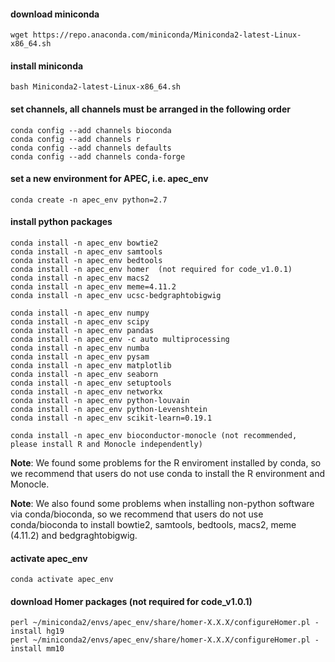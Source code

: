 
#### download miniconda

    wget https://repo.anaconda.com/miniconda/Miniconda2-latest-Linux-x86_64.sh

#### install miniconda

    bash Miniconda2-latest-Linux-x86_64.sh

#### set channels, all channels must be arranged in the following order

    conda config --add channels bioconda
    conda config --add channels r
    conda config --add channels defaults
    conda config --add channels conda-forge

#### set a new environment for APEC, i.e. apec_env

    conda create -n apec_env python=2.7

#### install python packages

    conda install -n apec_env bowtie2
    conda install -n apec_env samtools
    conda install -n apec_env bedtools
    conda install -n apec_env homer  (not required for code_v1.0.1)
    conda install -n apec_env macs2
    conda install -n apec_env meme=4.11.2
    conda install -n apec_env ucsc-bedgraphtobigwig

    conda install -n apec_env numpy
    conda install -n apec_env scipy
    conda install -n apec_env pandas
    conda install -n apec_env -c auto multiprocessing
    conda install -n apec_env numba
    conda install -n apec_env pysam
    conda install -n apec_env matplotlib
    conda install -n apec_env seaborn
    conda install -n apec_env setuptools
    conda install -n apec_env networkx
    conda install -n apec_env python-louvain
    conda install -n apec_env python-Levenshtein
    conda install -n apec_env scikit-learn=0.19.1
    
    conda install -n apec_env bioconductor-monocle (not recommended, please install R and Monocle independently)

**Note**: We found some problems for the R enviroment installed by conda, so we recommend that users do not use conda to install the R environment and Monocle.

**Note**: We also found some problems when installing non-python software via conda/bioconda, so we recommend that users do not use conda/bioconda to install bowtie2, samtools, bedtools, macs2, meme (4.11.2) and bedgraghtobigwig.

#### activate apec_env

    conda activate apec_env

#### download Homer packages (not required for code_v1.0.1)

    perl ~/miniconda2/envs/apec_env/share/homer-X.X.X/configureHomer.pl -install hg19
    perl ~/miniconda2/envs/apec_env/share/homer-X.X.X/configureHomer.pl -install mm10
    
    
